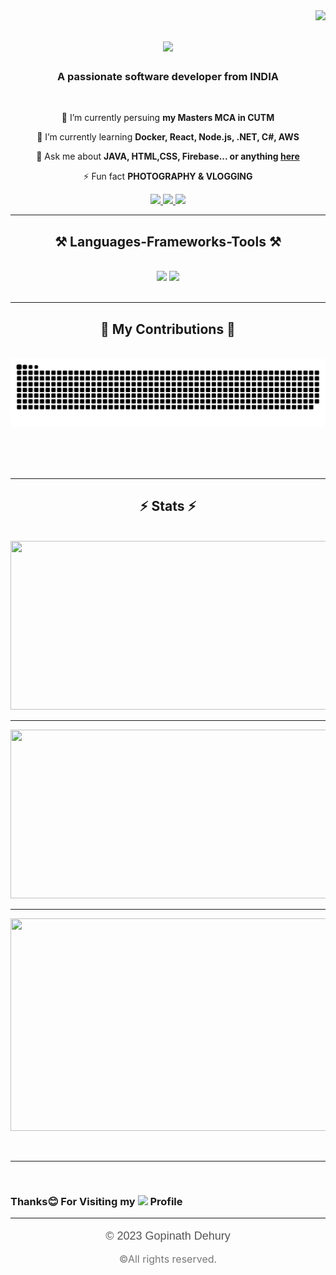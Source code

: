 <img align="right" src="https://visitor-badge.laobi.icu/badge?page_id=Gopinath-Dehury.Gopinath-Dehury" />
<h1 align="center">
    <img src="https://readme-typing-svg.herokuapp.com/?font=Righteous&size=35&center=true&vCenter=true&width=500&height=70&duration=4000&lines=Hi+There!+👋;+I'm+Gopinath+Dehury!;+I'm+a+Software+Developer!;+I'm+a+Android+App+Developer!;" />
</h1>

<h3 align="center">A passionate software developer from INDIA</h3>

<br/>

<div align="center">
 
 🔭 I’m currently persuing **my Masters MCA in CUTM**
 
 🌱 I’m currently learning **Docker, React, Node.js, .NET, C#, AWS**

💬 Ask me about **JAVA, HTML,CSS, Firebase... or anything [here](https://www.linkedin.com/in/gopinathdehury)**

⚡ Fun fact **PHOTOGRAPHY & VLOGGING**

 </div>
 
<div align="center"> 
  <a href="mailto:gopinath90biku@gmail.com">
    <img src="https://img.shields.io/badge/Gmail-333333?style=for-the-badge&logo=gmail&logoColor=red" />
  </a>
  <a href="www.linkedin.com/in/gopinathdehury" target="_blank">
    <img src="https://img.shields.io/badge/LinkedIn-0077B5?style=for-the-badge&logo=linkedin&logoColor=white" target="_blank" />
  </a>
  <a href="https://gopinath-dehury.github.io/MyPortfolio/" target="_blank">
     <img src="https://img.shields.io/badge/Portfolio-FF5722?style=for-the-badge&logo=todoist&logoColor=white" target="_blank" /> <!-- sqlite, safari, google-chrome are other good icon options -->
  </a>
</div>

 <hr/>
 
<h2 align="center">⚒️ Languages-Frameworks-Tools ⚒️</h2>
<br/>
<div align="center">
    <img src="https://skillicons.dev/icons?i=react,bootstrap,spring,html,css,vscode,github,figma,androidstudio,git,aws,dotnet,idea,postman" />
    <img src="https://skillicons.dev/icons?i=nodejs,python,js,firebase,mongodb,c,java,mysql,docker,gcp,java,php,sqlite,powershell" /><br>
</div>

<br/>
<hr/>

<div align="center">
  <h2>🐍 My Contributions 🐍</h2>
  <br>
  <img alt="snake eating my contributions" src="https://raw.githubusercontent.com/salesp07/salesp07/output/github-contribution-grid-snake.svg" />
  
  <br/><br/><br/>
</div>

<hr/>

<h2 align="center">⚡ Stats ⚡</h2>
<br>
<div align=center>
  <img  height="270" width="650" src="https://github-readme-stats.vercel.app/api?username=Gopinath-Dehury&theme=highcontrast&show_icons=true&hide_border=false&count_private=true"/><hr>
      <img height="270" width="650" src="https://github-readme-streak-stats.herokuapp.com/?user=Gopinath-Dehury&theme=highcontrast&hide_border=false" />
<hr/>
    <img height="340" width="630" align="center" src="https://github-readme-stats.vercel.app/api/top-langs/?username=Gopinath-Dehury&theme=highcontrast&show_icons=true&hide_border=false&layout=compact" />
 
</div>
<br/><br/>

<hr/>

<br/>


<h3>Thanks😊 For Visiting my <img src="https://skillicons.dev/icons?i=github" href="https://github.com/Gopinath-Dehury"> Profile</h3><hr>
<div align="center">
    <p style="font-family: 'Arial', sans-serif; font-size: 18px; color: #555; margin-bottom: 0;">
    &copy; 2023 Gopinath Dehury
  </p>
  <p style="font-size: 16px; color: #777;">
    &copy;All rights reserved.
  </p>
</div>

<br/>
